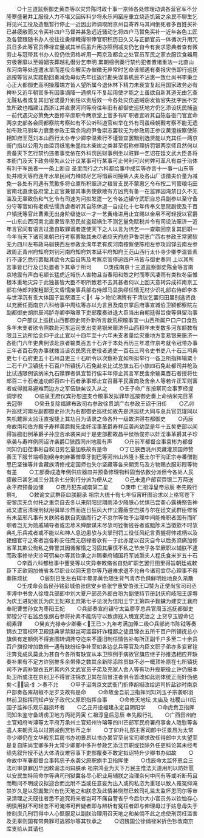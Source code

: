 <!-- { "loadSidebar": true } -->
　　○十三道监察御史黄杰等以灾异陈时政十事一京师各处修理动调各营官军不分隆寒盛暑并工服役人力不堪又因砖料少将永乐间窑座重立烧造饥窘之余民不聊生乞将见兴工役及造甎暂行停止一近因出师调取附京州县寄养马其间倒死者多百姓买补已甚疲敝而又令买补四户马督并甚急远近骚动乞将四户马暂免买补一近年各色工匠及各营跟随书办人役往往夤缘輙得带俸官职积历日久又与正额官员一体循次升用冗员日多此等官员俸禄宜量减其半后虽升用亦照例减支仍乞自今有妄求恩典者查有微劳止与冠带其书办人役仍依资格听用一两京及都会之处官员军民之家衣服饮食器用穷极奢靡以至婚姻丧葬越礼僣分乞申明  累朝榜例奏行禁约犯者置诸重法一北直山东河南等处连遭水旱而差役佥解买办催徵无异常时乞命该部遇有奏报灾伤即行巡抚巡按等官从实踏勘回奏减免毋似先年往返行勘失误事机民不沾惠一致仕尚书李秉立心正大都御史高明操履端方皆人望所属今退休林下精力未衰宜复起用国家政务必有裨补又近年朝官多有因事谪降一遇摈斥不复起用使才能之士虽欲自新其道无由乞查无赃私者或复其旧官或量升别任以责后效一今各处灾伤盗贼窃发皆官失抚字民不安生所致也福建江西浙江并直隶河间等府往年旧有都御史巡抚地方仍乞添设抚民捕盗一前代遇灾必策免大臣修举庶职今两京堂上官多有旷职者宜听其自陈各衙门官宜命两京吏部各会同都察院考察如有不公听科道官纠举在外有司虽经朝觐考察不能无遗如布政马驯年力衰惫参政王常余洵府尹鲁崇志罢软无为参政周正参议黄澄按察使陈相知府王范刘本山西行太仆寺少卿李温素行不谨皆宜罢黜别选贤能以充其任一两京衙门指以公用为由滥罚纸笔朱墨烛木柴炭之类甚至假称修理折罚银两京师且然何以责备天下乞行禁约违者事觉依在外科罚民财事例坐以赃罪一乞诏在廷文武大臣各将本衙门及天下政务得失从公计议某事可行某事可止何利可兴何弊可革凡有益于治体有利于军民者一一条上断自  圣里而行之六科都给事中成实等亦言十一事一山东等处并顺天等府连年水旱民间力殚财尽乞将惜薪司擡柴人夫及各山厂该徵夫价量为减免一各处有司遇有荒歉多将仓廪所积赈济之粮冒支民不蒙惠乞令布按二司管粮屯田官南北直隶各府堂上正官兼督其事务使歛散有方凶荒有备一在监罪囚淹禁日久不无滥及无辜致伤和气乞令有司速为问拟发遣一乞令各边镇守武职自总兵副参以至守备分守等官如有老疾怯懦贪虐者听其自陈休退一自成化十七年传奉文思院副使及千百户镇抚等官此曹素无出身阶级徒以一才一艺夤缘进用止宜赐以金帛不可轻授以官爵一山东山西河南北直隶皆旱恐民贫盗起祸生不测乞量免赋税并令有司设法赈济一近年言官间有语言过激自取罪谪者遂使天下之人以言为讳乞一一查取回京复其旧职一今年当天下诸司来朝已行考察罢黜其未尽者应天府府尹鲁崇志广西右参政王常罢软无为四川左布政马驯狭西左参政余洵年老有疾河南按察使陈相左参攻阎铎云南左参政周正青州府知府刘钊河南府知府刘本延平府知府王范山西行太仆寺少卿李温皆素行不谨乞悉行罢黜其欲令大臣自陈及考察京官停追四户马皆与御史奏同  上以其所言事皆已行及已处置者下其章于所司
　　○庚戌南京十三道监察御史陈金等言南京地震有声白毛顿长猛虎近城伤人害物且当春阳和煦之时而寒风凄雨有类秋冬臣惟根本重地灾异于此独甚皆大臣不职所致若不去其甚者何以上回天意转异成祥南京工部右侍郎刘俊粗鄙无文昏懦废事兵部右侍郎马显执缪任情无材少识礼部右侍郎李本与世浮沉有乖大体国子监祭酒王＜亻与＞物论沸腾有干清议乞罢归田里别选贤良以充厥任而南京六科给事中周纮等亦以为言且及南京掌后府事宣城伯卫颍都察院左副都御史胡拱辰鸿胪寺卿李瑢章下吏部覆奏进退大臣当出自朝廷得旨俊等俱留治事
　　○户部议上巡抚山西都御史何乔新所言救荒积粮事宜一山西所属户口户口食盐多年未支者欲令照数赴河东运司支出变易银米赈济但山西积年未支数多河东额数有限且三边所给全仰于此止宜以十四年至十六年未支者量给灾重地方变易银来赈济一各衙门六年吏典例该赴京者输粟百五十石许于本处再历三年准作京考就令冠带办事三年者百石免办事就拨当该农民愿充吏役者通吏一百石三司令史书吏八十石三司典吏七十石府吏五十石州县吏三十石听令以次察补宜如所拟举行一各卫所指挥输粟十二石千户卫镇抚十石百户所镇抚八石免赴京比试总旗五石小旗四石免赴都司并枪及比试违限例该纳米九石赎罪者俱宜暂行俟丰年停止其言军民舍余输粟百石者授将仕郎百二十石者迪功郎百四十石者承事郎止宜召募平民富商及舍余人等若许正军则富者或得就易避难而边方之军伍缺矣议入从之
　　○壬子命广东按察司佥事罗经提调学校
　　○临泉王府仪宾孙恕盗支仓粮事发拟罪毕巡按御史奏上命纳米完日革去冠带
　　○癸丑复除福建布政司右参政徐贯湖广右参政王诏于旧任
　　○乙卯升巡抚河南左副都御史孙洪为右都御史巡抚如故先是洪巡抚大同与总兵官范瑾同以失机戴罪太监汪直报捷上其功且为请录之命各升一级故洪得右都御史
　　○丙辰命故南和伯方毅子寿祥袭爵毅先坐奸淫事革爵寿祥应袭尚幼至是年十五矣吏部以闻得旨勘旧例革爵子孙应否承袭来闻于是吏部勘故昌平侯杨俊亦以奸淫事革爵其子珍承袭与寿祥例同诏许袭爵□狭西同州地震有声
　　○升前军都督佥事袁彬为都督同知仍旧莅事彬自叙旧劳乞量加秩故有是命
　　○丁巳狭西洮州灵藏灌顶国师赞善王下服节端咂劄纲寺剌麻番僧章牙劄巴等河州山外隆卜簇土尔干沟正宗寺番僧劄思巴坚锉等并舍藏族清修戒定国师也失尔坚藏等各来朝贡马及方物赐衣服彩叚等物有差
　　○工部奏成造年例供应器皿并预备修理物料固当依数分派但今各处人民疲敝已甚乞减三分其余七分别行分派为便从之
　　○己未遣户部官赍银二万两送永平府预备边储
　　○夜月犯东咸南第二星
　　○庚申  仁祖淳皇帝忌辰  奉先殿行祭礼
　　○敕谕文武群臣曰朕嗣承  祖宗大统十有七年恒宵旰图治求以上格穹苍下安黎庶无负付托之重奈自去冬以来阴阳愆期雨泽少降朕心忧惧已尝斋心露祷祭告神祗又遣官清理刑狱用弭旱沴然而连日狂风大作尘霾蔽空岂朕与尔在廷文武群臣修省有未至邪凡事有关朕躬者朕自究循而行之不怠尔等佐予治理中间能脩职者固有而旷职者岂无为勋戚辅导者或忠荩未殚猷谋未尽欤司铨衡钱谷者或黜陟未当徵歛不时欤典礼乐兵戎者或不能以和神人息边患欤与夫掌刑罚工役任风纪言责握将帅戎柄以及钜细官守之寄者岂各称安任而无窃禄者欤有一于此亦足以召灾自今以后务须痛加修省革其欺公徇私之弊警其因循懈惰之习固其廉慎不私之节庶乎各举厥职以辅朕不逮而政事修举灾沴可弭矣尔等其钦承之并赐秦府辅国将军诚灏夫人程氏食米岁五十石
　　○辛酉六科都给事中董旻等以灾异奉敕脩省自劾旷职乞罢归田里得旨朝廷戒敕臣下正欲同加脩省各尽职业以回天意尔等乃避难求退不允自今诸司宜尽心理事不得奏陈烦扰
　　○辰刻日生左右珥半晕赤黄色随生背气青赤色俱鲜明烛地良久渐散
　　○壬戌命会昌侯孙铭彭城伯张信安乡伯张宁惠安伯张王□赞为正使尚宝司司丞李溥中书舍人徐墱兵部郎中刘大夏户部员外郎白玢为副使持节册封庆府岐阳王邃塀为庆王进妃张氏为庆王妃郑王庶第七子见泿为信阳王宁王第四子觐鋉为建安王襄府奉祀曹誉孙女为枣阳王妃
　　○兵部奏宣府镇守太监廖亨总兵官周玉巡抚都御史郭镗分守右监丞张纲右参将孙素不能防守以致虏寇入境宜究治之  上贷亨玉镗命记纲素罪
　　○癸亥光禄寺少卿秦＜王已＞九年考满加俸二级○兵部尚书陈钺等奏锦衣卫官校环卫殿廷典掌禁狱岂可滥容奸诈粗鄙之徒且锦衣五所千百户所镇抚总小旗俱有定额例不得妄图转调搀夺迩来不遵旧制任情告补每所正副千户多至二十余员百户旗役增加数倍一遇有缺纷纭争补至如各边总兵等官及内臣文职子弟亦多妄冒铨注奔竞成风莫此为甚自今各所有缺宜从本卫照例于病故官旗应继子孙推选相应开缺奏补果有不足方许别推多余带俸之数其余新除添除员缺不必一概顶补原在七所镇抚司不许调补锦衣五所其内外文武官员子弟及充家人舍人等有功升授职役止许仍报本处卫所或注在京别卫不得冒注锦衣卫其在前冒注者俱令首改如此则体统正而奸伪绝矣＜锍-釒＞奏不允
　　○甲子诏南京文武衙门折俸胡椒改给运司折盐钞时南京户部奏各库胡椒不足岁支故有是命
　　○命故金吾前卫指挥同知刘玉子宗袭职羽林前卫指挥同知卢安子政代父原职指挥佥事
　　○命修天地坛  太庙及  社稷山川坛国子监神乐观乐器损坏者
　　○乙丑开设福建永定县阴阳学
　　○命虎贲卫指挥同知朱鉴守备靖虏卫地方丙祀丙寅  仁祖淳皇后忌辰  奉先殿行礼
　　○广西田州府土官知府岑溥等太平府万承州土官知州许瑢等四川芒部军民府署府事舍人陇慰等各遣人来朝贡马以过期减例赏钞币之半
　　○丁卯升礼部主客司郎中汪景昂为太常寺少卿仍在文华殿东耳房书办初景昂以书办累官至尚宝司卿求改任得郎中大失望至是复自陈尚宝卿多升太常少卿郎中多升参政乞添注京职或铨除外任吏科论其未经考绩先叙升授不达大体清议难容事下吏部覆奏不敢定拟诏特升少卿书办如故
　　○命故中军署都督佥事韩忠子永袭父原职旗手卫指挥使
　　○戊辰命太监怀恩会三法司审录罪囚毕因敕谕法司曰朕承  祖宗鸿业为天下万民主惟法天道用刑以防奸慝以安民生特简命尔等典司刑狱冀各尽心职业用辅朕之治理奈何中间有等或听断苟且而鞫问不明或议拟迎合而比附不当或任意妄为出入或徇私恣为重轻以致人罹冤抑淹禁岁久是以怨讟繁兴有伤天地之和朕念及此情甚恻然已敕司礼监太监怀恩同尔等审录清理之夫既往者悉不追究将来者岂可不痛自警省乎今后尔大小官员务以钦恤存心明慎用狱不可轻忽不可淹滞可矜疑者即与辨析有冤枉者即与伸理毋过于姑息毋失于惨刻庶几刑罚得中人心惬服足以副朕治理用召天地之和矣倘不此之虑使刑罚枉滥害及无辜则国有常典罪可逃邪尔等其钦承之
　　○诏魏国公徐俌禄米折色钞改南京库支给从其请也
